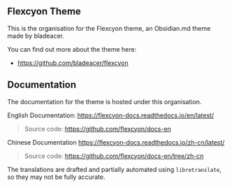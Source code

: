 ## Flexcyon Theme
This is the organisation for the Flexcyon theme, an Obsidian.md theme made by bladeacer.

You can find out more about the theme here:
- https://github.com/bladeacer/flexcyon

## Documentation
The documentation for the theme is hosted under this organisation.

English Documentation: https://flexcyon-docs.readthedocs.io/en/latest/
> Source code: https://github.com/flexcyon/docs-en

Chinese Documentation https://flexcyon-docs.readthedocs.io/zh-cn/latest/
> Source code: https://github.com/flexcyon/docs-en/tree/zh-cn

The translations are drafted and partially automated using `libretranslate`, so they may not be fully accurate.
